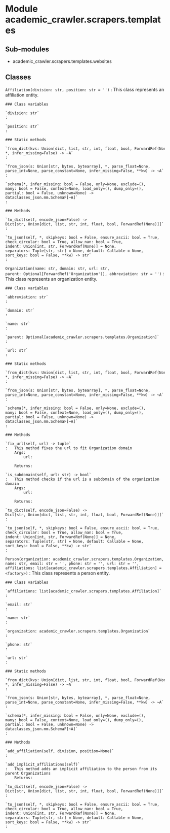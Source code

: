Module academic_crawler.scrapers.templates
==========================================

Sub-modules
-----------
* academic_crawler.scrapers.templates.websites

Classes
-------

`Affiliation(division: str, position: str = '')`
:   This class represents an affiliation entity.

    ### Class variables

    `division: str`
    :

    `position: str`
    :

    ### Static methods

    `from_dict(kvs: Union[dict, list, str, int, float, bool, ForwardRef(None)], *, infer_missing=False) ‑> ~A`
    :

    `from_json(s: Union[str, bytes, bytearray], *, parse_float=None, parse_int=None, parse_constant=None, infer_missing=False, **kw) ‑> ~A`
    :

    `schema(*, infer_missing: bool = False, only=None, exclude=(), many: bool = False, context=None, load_only=(), dump_only=(), partial: bool = False, unknown=None) ‑> dataclasses_json.mm.SchemaF[~A]`
    :

    ### Methods

    `to_dict(self, encode_json=False) ‑> Dict[str, Union[dict, list, str, int, float, bool, ForwardRef(None)]]`
    :

    `to_json(self, *, skipkeys: bool = False, ensure_ascii: bool = True, check_circular: bool = True, allow_nan: bool = True, indent: Union[int, str, ForwardRef(None)] = None, separators: Tuple[str, str] = None, default: Callable = None, sort_keys: bool = False, **kw) ‑> str`
    :

`Organization(name: str, domain: str, url: str, parent: Optional[ForwardRef('Organization')], abbreviation: str = '')`
:   This class represents an organization entity.

    ### Class variables

    `abbreviation: str`
    :

    `domain: str`
    :

    `name: str`
    :

    `parent: Optional[academic_crawler.scrapers.templates.Organization]`
    :

    `url: str`
    :

    ### Static methods

    `from_dict(kvs: Union[dict, list, str, int, float, bool, ForwardRef(None)], *, infer_missing=False) ‑> ~A`
    :

    `from_json(s: Union[str, bytes, bytearray], *, parse_float=None, parse_int=None, parse_constant=None, infer_missing=False, **kw) ‑> ~A`
    :

    `schema(*, infer_missing: bool = False, only=None, exclude=(), many: bool = False, context=None, load_only=(), dump_only=(), partial: bool = False, unknown=None) ‑> dataclasses_json.mm.SchemaF[~A]`
    :

    ### Methods

    `fix_url(self, url) ‑> tuple`
    :   This method fixes the url to fit Organization domain
        Args:
            url:
        
        Returns:

    `is_subdomain(self, url: str) ‑> bool`
    :   This method checks if the url is a subdomain of the organization domain
        Args:
            url:
        
        Returns:

    `to_dict(self, encode_json=False) ‑> Dict[str, Union[dict, list, str, int, float, bool, ForwardRef(None)]]`
    :

    `to_json(self, *, skipkeys: bool = False, ensure_ascii: bool = True, check_circular: bool = True, allow_nan: bool = True, indent: Union[int, str, ForwardRef(None)] = None, separators: Tuple[str, str] = None, default: Callable = None, sort_keys: bool = False, **kw) ‑> str`
    :

`Person(organization: academic_crawler.scrapers.templates.Organization, name: str, email: str = '', phone: str = '', url: str = '', affiliations: list[academic_crawler.scrapers.templates.Affiliation] = <factory>)`
:   This class represents a person entity.

    ### Class variables

    `affiliations: list[academic_crawler.scrapers.templates.Affiliation]`
    :

    `email: str`
    :

    `name: str`
    :

    `organization: academic_crawler.scrapers.templates.Organization`
    :

    `phone: str`
    :

    `url: str`
    :

    ### Static methods

    `from_dict(kvs: Union[dict, list, str, int, float, bool, ForwardRef(None)], *, infer_missing=False) ‑> ~A`
    :

    `from_json(s: Union[str, bytes, bytearray], *, parse_float=None, parse_int=None, parse_constant=None, infer_missing=False, **kw) ‑> ~A`
    :

    `schema(*, infer_missing: bool = False, only=None, exclude=(), many: bool = False, context=None, load_only=(), dump_only=(), partial: bool = False, unknown=None) ‑> dataclasses_json.mm.SchemaF[~A]`
    :

    ### Methods

    `add_affiliation(self, division, position=None)`
    :

    `add_implicit_affiliations(self)`
    :   This method adds an implicit affiliation to the person from its parent Organizations
        Returns:

    `to_dict(self, encode_json=False) ‑> Dict[str, Union[dict, list, str, int, float, bool, ForwardRef(None)]]`
    :

    `to_json(self, *, skipkeys: bool = False, ensure_ascii: bool = True, check_circular: bool = True, allow_nan: bool = True, indent: Union[int, str, ForwardRef(None)] = None, separators: Tuple[str, str] = None, default: Callable = None, sort_keys: bool = False, **kw) ‑> str`
    :